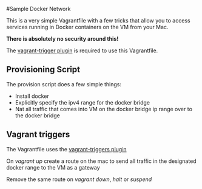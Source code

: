 #Sample Docker Network

This is a very simple Vagrantfile with a few tricks that allow you to access services running in Docker containers  on the VM from your Mac.

**There is absolutely no security around this!**

The [vagrant-trigger plugin](https://github.com/emyl/vagrant-triggers) is required to use this Vagrantfile.

## Provisioning Script

The provision script does a few simple things:
- Install docker
- Explicitly specify the ipv4 range for the docker bridge
- Nat all traffic that comes into VM on the docker bridge ip range over to the docker bridge

## Vagrant triggers

The Vagrantfile uses the [vagrant-triggers plugin](https://github.com/emyl/vagrant-triggers)

On *vagrant up* create a route on the mac to send all traffic in the designated docker range to the VM as a gateway

Remove the same route on *vagrant down*, *halt* or *suspend*

